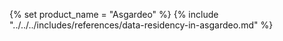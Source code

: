 {% set product_name = "Asgardeo" %}
{% include "../../../includes/references/data-residency-in-asgardeo.md" %}
